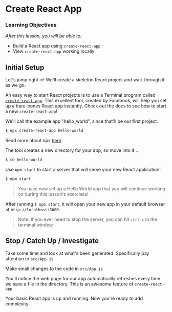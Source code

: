 # Create React App

### Learning Objectives

_After this lesson, you will be able to:_

* Build a React app using `create-react-app`
* View `create-react-app` working locally

## Initial Setup

Let's jump right in! We'll create a skeleton React project and walk through it as we go.

An easy way to start React projects is to use a Terminal program called [`create-react-app`](https://reactjs.org/docs/create-a-new-react-app.html). This excellent tool, created by Facebook, will help you set up a bare-bones React app instantly. Check out the docs to see how to start a new `create-react-app`!

We'll call the example app "hello\_world", since that'll be our first project.

```bash
$ npx create-react-app hello-world
```

Read more about npx [here](https://medium.com/@maybekatz/introducing-npx-an-npm-package-runner-55f7d4bd282b).

The tool creates a new directory for your app, so move into it...

```bash
$ cd hello-world
```

Use `npm start` to start a server that will serve your new React application!

```bash
$ npm start
```

> You have now set up a Hello World app that you will continue working on during this lesson's exercises!

After running `$ npm start`, it will open your new app in your default browser at `http://localhost:3000`.

> Note: If you ever need to stop the server, you can hit `ctrl-c` in the terminal window.

## Stop / Catch Up / Investigate

Take some time and look at what's been generated. Specifically pay attention to `src/App.js`.

Make small changes to the code in `src/App.js`

You'll notice the web page for our app automatically refreshes every time we save a file in the directory. This is an awesome feature of `create-react-app`

Your basic React app is up and running. Now you're ready to add complexity.